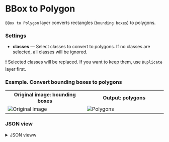 # BBox to Polygon

`BBox to Polygon` layer converts rectangles (`bounding boxes`) to polygons.

### Settings

- **classes** — Select classes to convert to polygons. If no classes are selected, all classes will be ignored.

❗ Selected classes will be replaced. If you want to keep them, use `Duplicate` layer first.

### Example. Convert bounding boxes to polygons

<table>
<tr>
<td style="text-align:center; width:50%"><strong>Original image: bounding boxes</strong></td>
<td style="text-align:center; width:50%"><strong>Output: polygons</strong></td>
</tr>
<tr>
<td> <img src="https://github.com/supervisely-ecosystem/ml-nodes/assets/79905215/d58ae002-f23f-499e-b136-192c7719c500" alt="Original image" /> </td>
<td> <img src="https://github.com/supervisely-ecosystem/ml-nodes/assets/79905215/a8b53945-a908-4070-a7ed-9c1902f46c27" alt="Polygons" /> </td>
</tr>
</table>

### JSON view

<details>
  <summary>JSON vieww</summary>
<pre>
{
  "action": "bbox2poly",
  "src": ["$data_5"],
  "dst": "$bbox2poly_7",
  "settings": {
    "classes_mapping": {
        "peas": "__default__"
    }
  }
}
</pre>
</details>

